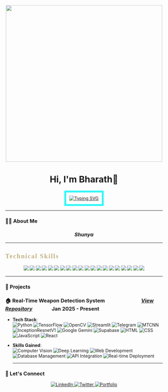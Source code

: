 <div align="center">
  <img src="https://media.giphy.com/media/v1.Y2lkPWVjZjA1ZTQ3azZxa3ZzdzFibGdtNDloZmNwajY2bW44dTloYXQzcHZzaGtiY2x5cSZlcD12MV9naWZzX3JlbGF0ZWQmY3Q9Zw/Iz6S97GkQtpEb2sIwj/giphy.gif" width="500"/>
  <h1>Hi, I'm Bharath👋</h1>   
  <a href="https://git.io/typing-svg">
  <img src="https://readme-typing-svg.demolab.com?font=Courier+New&weight=600&size=30&pause=400&color=C0B283&center=true&vCenter=true&width=435&lines=Open+Source+Developer;Robotics+%26+AI+Engineer;Full-Stack+Enthusiast" alt="Typing SVG" style="border: 6px solid #33F7F7; padding: 10px;"/>
</a>
</div>

---

<h3>👨‍💻 About Me</h3>

<h3 align="center"><strong><em>Shunya</em></strong></h3>




---
<h2 style="font-family: 'Comic Sans MS', 'Comic Sans', cursive; color: #C0B283; font-weight: 700; letter-spacing: 2px;">
  Technical Skills
</h2>


<div align="center" style="font-family:'Comic Sans MS', 'Comic Sans', cursive; font-weight:600;">
<!-- Java -->
<img src="https://img.shields.io/badge/Java-007396?style=for-the-badge&logo=java&logoColor=white"/>
<!-- Python -->
<img src="https://img.shields.io/badge/Python-3776AB?style=for-the-badge&logo=python&logoColor=white"/>
<!-- Deep Learning -->
<img src="https://img.shields.io/badge/Deep%20Learning-FF6F00?style=for-the-badge&logo=tensorflow&logoColor=white"/>
<!-- TensorFlow -->
<img src="https://img.shields.io/badge/TensorFlow-FF6F00?style=for-the-badge&logo=tensorflow&logoColor=white"/>
<!-- PyTorch -->
<img src="https://img.shields.io/badge/PyTorch-EE4C2C?style=for-the-badge&logo=pytorch&logoColor=white"/>
<!-- MATLAB (function icon) -->
<img src="https://img.shields.io/badge/MATLAB-0076A8?style=for-the-badge&logo=apachespark&logoColor=white"/>
<!-- Embedded C (C icon) -->
<img src="https://img.shields.io/badge/Embedded%20C-00599C?style=for-the-badge&logo=c&logoColor=white"/>
<!-- VHDL (verilog icon) -->
<img src="https://img.shields.io/badge/VHDL-8A2BE2?style=for-the-badge&logo=verilog&logoColor=white"/>
<!-- Robot Kinematics & Dynamics (robotframework icon) -->
<img src="https://img.shields.io/badge/Robot%20Kinematics%20%26%20Dynamics-4682B4?style=for-the-badge&logo=robotframework&logoColor=white"/>
<!-- Microcontrollers (microchip icon) -->
<img src="https://img.shields.io/badge/Microcontrollers-228B22?style=for-the-badge&logo=microchip&logoColor=white"/>
<!-- Git -->
<img src="https://img.shields.io/badge/Git-F05032?style=for-the-badge&logo=git&logoColor=white"/>
<!-- Supabase -->
<img src="https://img.shields.io/badge/Supabase-3ECF8E?style=for-the-badge&logo=supabase&logoColor=white"/>
<!-- PyCharm -->
<img src="https://img.shields.io/badge/PyCharm-000000?style=for-the-badge&logo=pycharm&logoColor=white"/>
<!-- Eclipse -->
<img src="https://img.shields.io/badge/Eclipse-2C2255?style=for-the-badge&logo=eclipse&logoColor=white"/>
<!-- VS Code -->
<img src="https://img.shields.io/badge/VS%20Code-007ACC?style=for-the-badge&logo=visual-studio-code&logoColor=white"/>
<!-- Arduino IDE -->
<img src="https://img.shields.io/badge/Arduino%20IDE-00979D?style=for-the-badge&logo=arduino&logoColor=white"/>
<!-- HTML5 -->
<img src="https://img.shields.io/badge/HTML5-E34F26?style=for-the-badge&logo=html5&logoColor=white"/>
<!-- CSS3 -->
<img src="https://img.shields.io/badge/CSS3-1572B6?style=for-the-badge&logo=css3&logoColor=white"/>
<!-- JavaScript -->
<img src="https://img.shields.io/badge/JavaScript-F7DF1E?style=for-the-badge&logo=javascript&logoColor=black"/>
<!-- React -->
<img src="https://img.shields.io/badge/React-61DAFB?style=for-the-badge&logo=react&logoColor=black"/>
</div>



---
### 🚀 Projects  

### 🏠 Real-Time Weapon Detection System&nbsp;&nbsp;&nbsp;&nbsp;&nbsp;&nbsp;&nbsp;&nbsp;&nbsp;&nbsp;&nbsp;&nbsp;&nbsp;&nbsp;&nbsp;&nbsp;&nbsp;&nbsp;&nbsp;&nbsp;&nbsp;&nbsp;&nbsp;&nbsp;&nbsp;&nbsp;&nbsp;&nbsp;&nbsp;&nbsp;***[View Repository](https://github.com/bharathkukka/Home-Security-System)*** &nbsp;&nbsp;&nbsp;&nbsp;&nbsp;&nbsp;&nbsp;&nbsp;&nbsp;&nbsp;&nbsp;&nbsp;&nbsp;&nbsp; ****Jan 2025 - Present****   

- **Tech Stack**:  
  ![Python](https://img.shields.io/badge/Python-3776AB?style=for-the-badge&logo=python&logoColor=white)
  ![TensorFlow](https://img.shields.io/badge/TensorFlow-FF6F00?style=for-the-badge&logo=tensorflow&logoColor=white)
  ![OpenCV](https://img.shields.io/badge/OpenCV-5C3EE8?style=for-the-badge&logo=opencv&logoColor=white)
  ![Streamlit](https://img.shields.io/badge/Streamlit-FF4B4B?style=for-the-badge&logo=streamlit&logoColor=white)
  ![Telegram](https://img.shields.io/badge/Telegram_Bot_API-26A5E4?style=for-the-badge&logo=telegram&logoColor=white)
  ![MTCNN](https://img.shields.io/badge/MTCNN-000000?style=for-the-badge)
  ![InceptionResnetV1](https://img.shields.io/badge/InceptionResnetV1-FF6F00?style=for-the-badge)
  ![Google Gemini](https://img.shields.io/badge/Google_Gemini_API-4285F4?style=for-the-badge&logo=google)
  ![Supabase](https://img.shields.io/badge/Supabase-3ECF8E?style=for-the-badge&logo=supabase&logoColor=white)
  ![HTML](https://img.shields.io/badge/HTML5-E34F26?style=for-the-badge&logo=html5&logoColor=white)
  ![CSS](https://img.shields.io/badge/CSS3-1572B6?style=for-the-badge&logo=css3&logoColor=white)
  ![JavaScript](https://img.shields.io/badge/JavaScript-F7DF1E?style=for-the-badge&logo=javascript&logoColor=black)
  ![React](https://img.shields.io/badge/React-20232A?style=for-the-badge&logo=react&logoColor=61DAFB)

- **Skills Gained**:  
  ![Computer Vision](https://img.shields.io/badge/Computer_Vision-5C3EE8?style=for-the-badge)
  ![Deep Learning](https://img.shields.io/badge/Deep_Learning-B22C19?style=for-the-badge)
  ![Web Development](https://img.shields.io/badge/Web_Development-1572B6?style=for-the-badge)
  ![Database Management](https://img.shields.io/badge/Database_Management-3ECF8E?style=for-the-badge)
  ![API Integration](https://img.shields.io/badge/API_Integration-20232A?style=for-the-badge)
  ![Real-time Deployment](https://img.shields.io/badge/Real--time_Deployment-4CC61E?style=for-the-badge)


  ---

### 🤝 Let's Connect
<p align="center">
  <a href="https://www.linkedin.com/in/bharath-kukka/" target="_blank">
    <img src="https://img.shields.io/badge/LinkedIn-0077B5?style=for-the-badge&logo=linkedin&logoColor=white" alt="LinkedIn">
  </a>
  <a href="https://x.com/Bharathkukka" target="_blank">
    <img src="https://img.shields.io/badge/Twitter-1DA1F2?style=for-the-badge&logo=twitter&logoColor=white" alt="Twitter">
  </a>
  <a href="https://bharathkukka.github.io" target="_blank">
    <img src="https://img.shields.io/badge/Portfolio-FF5722?style=for-the-badge&logo=domain&logoColor=white" alt="Portfolio">
  </a>
</p>
